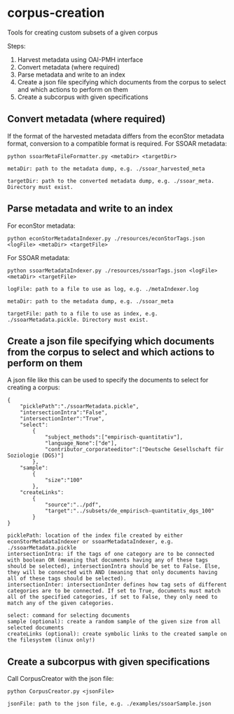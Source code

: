 corpus-creation
================
Tools for creating custom subsets of a given corpus

Steps:

1. Harvest metadata using OAI-PMH interface
2. Convert metadata (where required)
3. Parse metadata and write to an index
4. Create a json file specifying which documents from the corpus to select and which actions to perform on them
5. Create a subcorpus with given specifications

Convert metadata (where required)
-------------------------------------
If the format of the harvested metadata differs from the econStor metadata format, conversion to a compatible format is required.
For SSOAR metadata:
```
python ssoarMetaFileFormatter.py <metaDir> <targetDir>
```

```
metaDir: path to the metadata dump, e.g. ./ssoar_harvested_meta

targetDir: path to the converted metadata dump, e.g. ./ssoar_meta. Directory must exist.
```

Parse metadata and write to an index
-------------------------------------

For econStor metadata:
```
python econStorMetadataIndexer.py ./resources/econStorTags.json <logFile> <metaDir> <targetFile>
```

For SSOAR metadata:

```
python ssoarMetadataIndexer.py ./resources/ssoarTags.json <logFile> <metaDir> <targetFile>
```
```
logFile: path to a file to use as log, e.g. ./metaIndexer.log

metaDir: path to the metadata dump, e.g. ./ssoar_meta

targetFile: path to a file to use as index, e.g. ./ssoarMetadata.pickle. Directory must exist.
```

Create a json file specifying which documents from the corpus to select and which actions to perform on them
-------------------------------------------------------------------------------------------------------------
A json file like this can be used to specify the documents to select for creating a corpus:
```
{
    "picklePath":"./ssoarMetadata.pickle",
    "intersectionIntra":"False",
    "intersectionInter":"True",
    "select":
        {
            "subject_methods":["empirisch-quantitativ"],
            "language_None":["de"],
            "contributor_corporateeditor":["Deutsche Gesellschaft für Soziologie (DGS)"]
        },
    "sample":
        {
            "size":"100"
        },
    "createLinks":
        {
            "source":"../pdf",
            "target":"../subsets/de_empirisch-quantitativ_dgs_100"
        } 
}
```
```
picklePath: location of the index file created by either econStorMetadataIndexer or ssoarMetadataIndexer, e.g. ./ssoarMetadata.pickle
intersectionIntra: if the tags of one category are to be connected with boolean OR (meaning that documents having any of these tags should be selected), intersectionIntra should be set to False. Else, they will be connected with AND (meaning that only documents having all of these tags should be selected). 
intersectionInter: intersectionInter defines how tag sets of different categories are to be connected. If set to True, documents must match all of the specified categories, if set to False, they only need to match any of the given categories.
```

```
select: command for selecting documents
sample (optional): create a random sample of the given size from all selected documents
createLinks (optional): create symbolic links to the created sample on the filesystem (linux only!)
```

Create a subcorpus with given specifications
---------------------------------------------
Call CorpusCreator with the json file:
```
python CorpusCreator.py <jsonFile>
```
```
jsonFile: path to the json file, e.g. ./examples/ssoarSample.json
```

